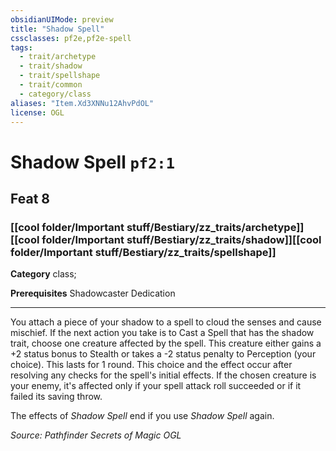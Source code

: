 ```yaml
---
obsidianUIMode: preview
title: "Shadow Spell"
cssclasses: pf2e,pf2e-spell
tags:
  - trait/archetype
  - trait/shadow
  - trait/spellshape
  - trait/common
  - category/class
aliases: "Item.Xd3XNNu12AhvPdOL"
license: OGL
---
```

# Shadow Spell `pf2:1`
## Feat 8
### [[cool folder/Important stuff/Bestiary/zz_traits/archetype]][[cool folder/Important stuff/Bestiary/zz_traits/shadow]][[cool folder/Important stuff/Bestiary/zz_traits/spellshape]]

**Category** class; 



**Prerequisites** Shadowcaster Dedication
* * *
You attach a piece of your shadow to a spell to cloud the senses and cause mischief. If the next action you take is to Cast a Spell that has the shadow trait, choose one creature affected by the spell. This creature either gains a +2 status bonus to Stealth or takes a -2 status penalty to Perception (your choice). This lasts for 1 round. This choice and the effect occur after resolving any checks for the spell's initial effects. If the chosen creature is your enemy, it's affected only if your spell attack roll succeeded or if it failed its saving throw.

The effects of _Shadow Spell_ end if you use _Shadow Spell_ again.

*Source: Pathfinder Secrets of Magic*
*OGL*